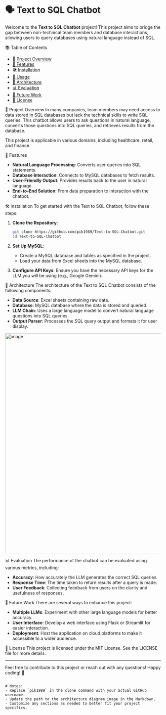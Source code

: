 # 🗣️ Text to SQL Chatbot

Welcome to the **Text to SQL Chatbot** project! This project aims to bridge the gap between non-technical team members and database interactions, allowing users to query databases using natural language instead of SQL.

 📚 Table of Contents
- [📖 Project Overview](#project-overview)
- [🔧 Features](#features)
- [🛠️ Installation](#installation)
- [🚀 Usage](#usage)
- [🗼 Architecture](#architecture)
- [📊 Evaluation](#evaluation)
- [📝 Future Work](#future-work)
- [📄 License](#license)

 📖 Project Overview
In many companies, team members may need access to data stored in SQL databases but lack the technical skills to write SQL queries. This chatbot allows users to ask questions in natural language, converts those questions into SQL queries, and retrieves results from the database.

This project is applicable in various domains, including healthcare, retail, and finance.

 🔧 Features
- **Natural Language Processing**: Converts user queries into SQL statements.
- **Database Interaction**: Connects to MySQL databases to fetch results.
- **User-Friendly Output**: Provides results back to the user in natural language.
- **End-to-End Solution**: From data preparation to interaction with the chatbot.

 🛠️ Installation
To get started with the Text to SQL Chatbot, follow these steps:

1. **Clone the Repository**:
   ```bash
   git clone https://github.com/pik1989/Text-to-SQL-Chatbot.git
   cd Text-to-SQL-Chatbot
   ```

2. **Set Up MySQL**:
   - Create a MySQL database and tables as specified in the project.
   - Load your data from Excel sheets into the MySQL database.

3. **Configure API Keys**:
   Ensure you have the necessary API keys for the LLM you will be using (e.g., Google Gemini).

  🗼 Architecture
The architecture of the Text to SQL Chatbot consists of the following components:

- **Data Source**: Excel sheets containing raw data.
- **Database**: MySQL database where the data is stored and queried.
- **LLM Chain**: Uses a large language model to convert natural language questions into SQL queries.
- **Output Parser**: Processes the SQL query output and formats it for user display.

<img width="1546" height="712" alt="image" src="https://github.com/user-attachments/assets/720e2ea2-b91a-4c06-b250-f55a19006c72" />

 📊 Evaluation
The performance of the chatbot can be evaluated using various metrics, including:
- **Accuracy**: How accurately the LLM generates the correct SQL queries.
- **Response Time**: The time taken to return results after a query is made.
- **User Feedback**: Collecting feedback from users on the clarity and usefulness of responses.

 📝 Future Work
There are several ways to enhance this project:
- **Multiple LLMs**: Experiment with other large language models for better accuracy.
- **User Interface**: Develop a web interface using Flask or Streamlit for easier interaction.
- **Deployment**: Host the application on cloud platforms to make it accessible to a wider audience.

 📄 License
This project is licensed under the MIT License. See the LICENSE file for more details.

---

Feel free to contribute to this project or reach out with any questions! Happy coding! 🎉
```

# Notes:
- Replace `pik1989` in the clone command with your actual GitHub username.
- Update the path to the architecture diagram image in the Markdown.
- Customize any sections as needed to better fit your project specifics.
